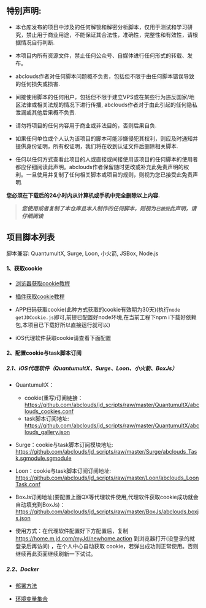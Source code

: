 ## 特别声明: 

* 本仓库发布的项目中涉及的任何解锁和解密分析脚本，仅用于测试和学习研究，禁止用于商业用途，不能保证其合法性，准确性，完整性和有效性，请根据情况自行判断.

* 本项目内所有资源文件，禁止任何公众号、自媒体进行任何形式的转载、发布。

* abclouds作者对任何脚本问题概不负责，包括但不限于由任何脚本错误导致的任何损失或损害.

* 间接使用脚本的任何用户，包括但不限于建立VPS或在某些行为违反国家/地区法律或相关法规的情况下进行传播, abclouds作者对于由此引起的任何隐私泄漏或其他后果概不负责.

* 请勿将项目的任何内容用于商业或非法目的，否则后果自负.

* 如果任何单位或个人认为该项目的脚本可能涉嫌侵犯其权利，则应及时通知并提供身份证明，所有权证明，我们将在收到认证文件后删除相关脚本.

* 任何以任何方式查看此项目的人或直接或间接使用该项目的任何脚本的使用者都应仔细阅读此声明。abclouds作者保留随时更改或补充此免责声明的权利。一旦使用并复制了任何相关脚本或项目的规则，则视为您已接受此免责声明.

 **您必须在下载后的24小时内从计算机或手机中完全删除以上内容.**  </br>
> ***您使用或者复制了本仓库且本人制作的任何脚本，则视为`已接受`此声明，请仔细阅读*** 

## 项目脚本列表
脚本兼容: QuantumultX, Surge, Loon, 小火箭, JSBox, Node.js

#### 1、获取cookie
  + [浏览器获取cookie教程](GetJdCookie.md)
    
  + [插件获取cookie教程](GetJdCookie2.md)
    
  + APP扫码获取cookie(此种方式获取的cookie有效期为30天)(执行`node getJDCookie.js`即可,前提已配置好node环境,在当前工程下npm i下载好依赖包,本项目已下载好所以直接运行就可以)
  
  + iOS代理软件获取cookie请查看下面配置


#### 2、配置cookie与task脚本订阅

  ##### 2.1、iOS代理软件（QuantumultX、Surge、Loon、小火箭、BoxJs）
  
  + QuantumultX： 
    + cookie(重写)订阅链接：https://github.com/abclouds/jd_scripts/raw/master/QuantumultX/abclouds_cookies.conf
    + task脚本订阅地址: https://github.com/abclouds/jd_scripts/raw/master/QuantumultX/abclouds_gallery.json

  + Surge：cookie与task脚本订阅模块地址: https://github.com/abclouds/jd_scripts/raw/master/Surge/abclouds_Task.sgmodule.sgmodule

  + Loon：cookie与task脚本订阅订阅地址: https://github.com/abclouds/jd_scripts/raw/master/Loon/abclouds_LoonTask.conf
  
  + BoxJs订阅地址(要配置上面QX等代理软件使用,代理软件获取cookie成功就会自动填充到BoxJs)：https://github.com/abclouds/jd_scripts/raw/master/BoxJs/abclouds.boxjs.json
  

  + 使用方式：在代理软件配置好下方配置后，复制 https://home.m.jd.com/myJd/newhome.action 到浏览器打开(没登录的就登录后再访问) ，在个人中心自动获取 cookie，若弹出成功则正常使用。否则继续再此页面继续刷新一下试试。


  
  ##### 2.2、Docker

 + [部署方法](docker/Readme.md)

 + [环境变量集合](env.md)
 

